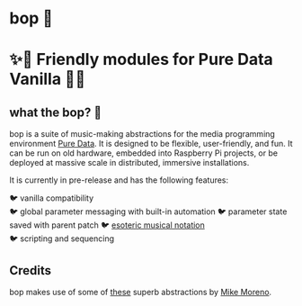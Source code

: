 # bop 🐤

# ✨🦚 Friendly modules for Pure Data Vanilla 🦚✨

## what the bop? 🦜 
bop is a suite of music-making abstractions for the media programming environment [Pure Data](puredata.info/).  It is designed to be flexible, user-friendly, and fun.  It can be run on old hardware, embedded into Raspberry Pi projects, or be deployed at massive scale in distributed, immersive installations.

<!-- ![bop screenshot](screenshot.bop.png) -->

It is currently in pre-release and has the following features:

🐦 vanilla compatibility  
🐦 global parameter messaging with built-in automation
🐦 parameter state saved with parent patch
🐦 [esoteric musical notation](https://zeal.co/notebook/intermals/)  
🐦 scripting and sequencing

## Credits
bop makes use of some of [these](https://github.com/MikeMorenoDSP/pd-mkmr) superb abstractions by [Mike Moreno](https://mikemorenodsp.github.io/).